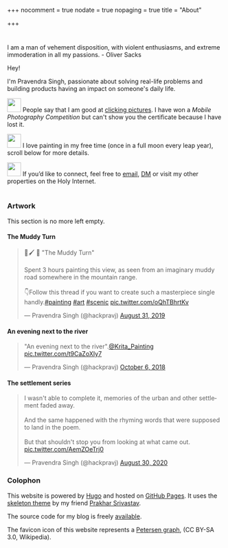 +++
nocomment = true
nodate = true
nopaging = true
title = "About"

+++
<div class="custom-quote">
<h1 class="icon-quote-left"></i></h1>
<p>I am a man of vehement disposition, with violent enthusiasms, and extreme immoderation in all my passions. <span class="author"> - Oliver Sacks</span>
</p>
</div>

Hey!

I'm Pravendra Singh, passionate about solving real-life problems and building products having an impact on someone's daily life.

<img src="https://openmoji.org/data/color/svg/E142.svg" height="32px" alt="" width="32px"> People say that I am good at [clicking pictures](https://instagram.com/pravj). I have won a <em>Mobile Photography Competition</em> but can't show you the certificate because I have lost it.

<img src="https://openmoji.org/data/color/svg/1F5BC.svg" height="32px" alt="" width="32px"> I love painting in my free time (once in a full moon every leap year), scroll below for more details.

<img src="https://openmoji.org/data/color/svg/E040.svg" height="32px" alt="" width="32px"> If you’d like to connect, feel free to <a href="mailto:hackpravj@gmail.com">email</a>, <a href="https://twitter.com/hackpravj">DM</a> or visit my other properties on the Holy Internet.

<p> <h1 class="social-me">

<a title="Twitter" href="https://twitter.com/hackpravj"><i class="icon-twitter"></i></a><a title="LinkedIn" href="https://www.linkedin.com/in/pravj"><i class="icon-linkedin"></i></a><a title="Github" href="https://github.com/pravj"><i class="icon-github-circled"></i></a><a title="Hacker News" href="https://news.ycombinator.com/user?id=pravj"><i class="icon-hacker-news"></i></a>

</h1></p>

### Artwork

This section is no more left empty.

#### The Muddy Turn

<blockquote class="twitter-tweet"><p lang="en" dir="ltr">🎨🖌️ 🚨 "The Muddy Turn"<br><br>Spent 3 hours painting this view, as seen from an imaginary muddy road somewhere in the mountain range.<br><br>👇Follow this thread if you want to create such a masterpiece single handly.<a href="[https://twitter.com/hashtag/painting?src=hash&ref_src=twsrc%5Etfw](https://twitter.com/hashtag/painting?src=hash&ref_src=twsrc%5Etfw "https://twitter.com/hashtag/painting?src=hash&ref_src=twsrc%5Etfw")">#painting</a> <a href="[https://twitter.com/hashtag/art?src=hash&ref_src=twsrc%5Etfw](https://twitter.com/hashtag/art?src=hash&ref_src=twsrc%5Etfw "https://twitter.com/hashtag/art?src=hash&ref_src=twsrc%5Etfw")">#art</a> <a href="[https://twitter.com/hashtag/scenic?src=hash&ref_src=twsrc%5Etfw](https://twitter.com/hashtag/scenic?src=hash&ref_src=twsrc%5Etfw "https://twitter.com/hashtag/scenic?src=hash&ref_src=twsrc%5Etfw")">#scenic</a> <a href="https://t.co/oQhTBhrtKv">pic.twitter.com/oQhTBhrtKv</a></p>— Pravendra Singh (@hackpravj) <a href="[https://twitter.com/hackpravj/status/1167820924101386240?ref_src=twsrc%5Etfw](https://twitter.com/hackpravj/status/1167820924101386240?ref_src=twsrc%5Etfw "https://twitter.com/hackpravj/status/1167820924101386240?ref_src=twsrc%5Etfw")">August 31, 2019</a></blockquote> <script async src="[https://platform.twitter.com/widgets.js](https://platform.twitter.com/widgets.js "https://platform.twitter.com/widgets.js")" charset="utf-8"></script>

#### An evening next to the river

<blockquote class="twitter-tweet"><p lang="en" dir="ltr">"An evening next to the river".<a href="[https://twitter.com/Krita_Painting?ref_src=twsrc%5Etfw](https://twitter.com/Krita_Painting?ref_src=twsrc%5Etfw "https://twitter.com/Krita_Painting?ref_src=twsrc%5Etfw")">@Krita_Painting</a> <a href="https://t.co/t9CaZoXIy7">pic.twitter.com/t9CaZoXIy7</a></p>— Pravendra Singh (@hackpravj) <a href="[https://twitter.com/hackpravj/status/1048557580929327105?ref_src=twsrc%5Etfw](https://twitter.com/hackpravj/status/1048557580929327105?ref_src=twsrc%5Etfw "https://twitter.com/hackpravj/status/1048557580929327105?ref_src=twsrc%5Etfw")">October 6, 2018</a></blockquote> <script async src="[https://platform.twitter.com/widgets.js](https://platform.twitter.com/widgets.js "https://platform.twitter.com/widgets.js")" charset="utf-8"></script>

#### The settlement series

<blockquote class="twitter-tweet"><p lang="en" dir="ltr">I wasn't able to complete it, memories of the urban and other settlement faded away.<br><br>And the same happened with the rhyming words that were supposed to land in the poem.<br><br>But that shouldn't stop you from looking at what came out. <a href="https://t.co/AemZOeTrj0">pic.twitter.com/AemZOeTrj0</a></p>— Pravendra Singh (@hackpravj) <a href="[https://twitter.com/hackpravj/status/1300064801381478400?ref_src=twsrc%5Etfw](https://twitter.com/hackpravj/status/1300064801381478400?ref_src=twsrc%5Etfw "https://twitter.com/hackpravj/status/1300064801381478400?ref_src=twsrc%5Etfw")">August 30, 2020</a></blockquote> <script async src="[https://platform.twitter.com/widgets.js](https://platform.twitter.com/widgets.js "https://platform.twitter.com/widgets.js")" charset="utf-8"></script>

### Colophon

This website is powered by [Hugo](https://gohugo.io) and hosted on [GitHub Pages](https://pages.github.com). It uses the [skeleton theme](https://github.com/prakhar1989/hugo-blog) by my friend [Prakhar Srivastav](http://prakhar.me).

The source code for my blog is freely [available](https://github.com/pravj/pravj.github.io).

The favicon icon of this website represents a [Petersen graph](https://en.wikipedia.org/wiki/Petersen_graph), (CC BY-SA 3.0, Wikipedia).